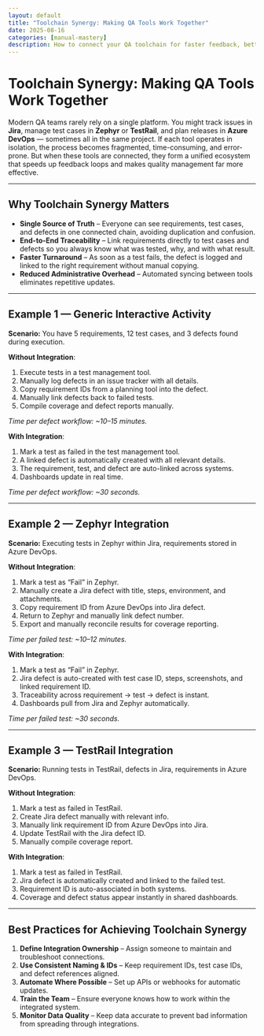 ```yaml
---
layout: default
title: "Toolchain Synergy: Making QA Tools Work Together"
date: 2025-08-16
categories: [manual-mastery]
description: How to connect your QA toolchain for faster feedback, better traceability, and less manual work.
---
```


# Toolchain Synergy: Making QA Tools Work Together

Modern QA teams rarely rely on a single platform. You might track issues in **Jira**, manage test cases in **Zephyr** or **TestRail**, and plan releases in **Azure DevOps** — sometimes all in the same project. If each tool operates in isolation, the process becomes fragmented, time-consuming, and error-prone. But when these tools are connected, they form a unified ecosystem that speeds up feedback loops and makes quality management far more effective.

---

## Why Toolchain Synergy Matters

- **Single Source of Truth** – Everyone can see requirements, test cases, and defects in one connected chain, avoiding duplication and confusion.
- **End-to-End Traceability** – Link requirements directly to test cases and defects so you always know what was tested, why, and with what result.
- **Faster Turnaround** – As soon as a test fails, the defect is logged and linked to the right requirement without manual copying.
- **Reduced Administrative Overhead** – Automated syncing between tools eliminates repetitive updates.

---

## Example 1 — Generic Interactive Activity

**Scenario:** You have 5 requirements, 12 test cases, and 3 defects found during execution.

**Without Integration**:
1. Execute tests in a test management tool.
2. Manually log defects in an issue tracker with all details.
3. Copy requirement IDs from a planning tool into the defect.
4. Manually link defects back to failed tests.
5. Compile coverage and defect reports manually.

_Time per defect workflow: ~10–15 minutes._

**With Integration**:
1. Mark a test as failed in the test management tool.
2. A linked defect is automatically created with all relevant details.
3. The requirement, test, and defect are auto-linked across systems.
4. Dashboards update in real time.

_Time per defect workflow: ~30 seconds._

---

## Example 2 — Zephyr Integration

**Scenario:** Executing tests in Zephyr within Jira, requirements stored in Azure DevOps.

**Without Integration**:
1. Mark a test as “Fail” in Zephyr.
2. Manually create a Jira defect with title, steps, environment, and attachments.
3. Copy requirement ID from Azure DevOps into Jira defect.
4. Return to Zephyr and manually link defect number.
5. Export and manually reconcile results for coverage reporting.

_Time per failed test: ~10–12 minutes._

**With Integration**:
1. Mark a test as “Fail” in Zephyr.
2. Jira defect is auto-created with test case ID, steps, screenshots, and linked requirement ID.
3. Traceability across requirement → test → defect is instant.
4. Dashboards pull from Jira and Zephyr automatically.

_Time per failed test: ~30 seconds._

---

## Example 3 — TestRail Integration

**Scenario:** Running tests in TestRail, defects in Jira, requirements in Azure DevOps.

**Without Integration**:
1. Mark a test as failed in TestRail.
2. Create Jira defect manually with relevant info.
3. Manually link requirement ID from Azure DevOps into Jira.
4. Update TestRail with the Jira defect ID.
5. Manually compile coverage report.

**With Integration**:
1. Mark a test as failed in TestRail.
2. Jira defect is automatically created and linked to the failed test.
3. Requirement ID is auto-associated in both systems.
4. Coverage and defect status appear instantly in shared dashboards.

---

## Best Practices for Achieving Toolchain Synergy

1. **Define Integration Ownership** – Assign someone to maintain and troubleshoot connections.
2. **Use Consistent Naming & IDs** – Keep requirement IDs, test case IDs, and defect references aligned.
3. **Automate Where Possible** – Set up APIs or webhooks for automatic updates.
4. **Train the Team** – Ensure everyone knows how to work within the integrated system.
5. **Monitor Data Quality** – Keep data accurate to prevent bad information from spreading through integrations.
